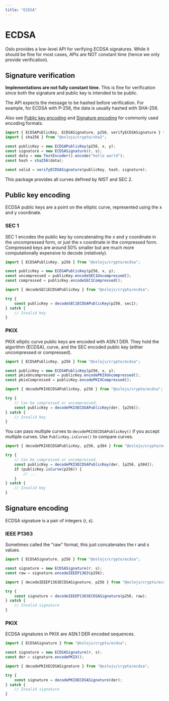 ```yaml
---
title: "ECDSA"
---
```


# ECDSA

Oslo provides a low-level API for verifying ECDSA signatures. While it should be fine for most cases, APIs are NOT constant time (hence we only provide verification).

## Signature verification

**Implementations are not fully constant time.** This is fine for verification since both the signature and public key is intended to be public.

The API expects the message to be hashed before verification. For example, for ECDSA with P-256, the data is usually hashed with SHA-256.

Also see [Public key encoding](#public-key-encoding) and [Signature encoding](#signature-encoding) for commonly used encoding formats.

```ts
import { ECDSAPublicKey, ECDSASignature, p256, verifyECDSASignature } from "@oslojs/crypto/ecdsa";
import { sha256 } from "@oslojs/crypto/sha2";

const publicKey = new ECDSAPublicKey(p256, x, y);
const signature = new ECDSASignature(r, s);
const data = new TextEncoder().encode("hello world");
const hash = sha256(data);

const valid = verifyECDSASignature(publicKey, hash, signature);
```

This package provides all curves defined by NIST and SEC 2.

## Public key encoding

ECDSA public keys are a point on the elliptic curve, represented using the x and y coordinate.

### SEC 1

SEC 1 encodes the public key by concatenating the x and y coordinate in the uncompressed form, or just the x coordinate in the compressed form. Compressed keys are around 50% smaller but are much more computationally expensive to decode (relatively).

```ts
import { ECDSAPublicKey, p256 } from "@oslojs/crypto/ecdsa";

const publicKey = new ECDSAPublicKey(p256, x, y);
const uncompressed = publicKey.encodeSEC1Uncompressed();
const compressed = publicKey.encodeSEC1Compressed();
```

```ts
import { decodeSEC1ECDSAPublicKey } from "@oslojs/crypto/ecdsa";

try {
	const publicKey = decodeSEC1ECDSAPublicKey(p256, sec1);
} catch {
	// Invalid key
}
```

### PKIX

PKIX elliptic curve public keys are encoded with ASN.1 DER. They hold the algorithm (ECDSA), curve, and the SEC encoded public key (either uncompressed or compressed).

```ts
import { ECDSAPublicKey, p256 } from "@oslojs/crypto/ecdsa";

const publicKey = new ECDSAPublicKey(p256, x, y);
const pkixUncompressed = publicKey.encodePKIXUncompressed();
const pkixCompressed = publicKey.encodePKIXCompressed();
```

```ts
import { decodePKIXECDSAPublicKey, p256 } from "@oslojs/crypto/ecdsa";

try {
	// Can be compressed or uncompressed.
	const publicKey = decodePKIXECDSAPublicKey(der, [p256]);
} catch {
	// Invalid key
}
```

You can pass multiple curves to `decodePKIXECDSAPublicKey()` if you accept multiple curves. Use `PublicKey.isCurve()` to compare curves.

```ts
import { decodePKIXECDSAPublicKey, p256, p384 } from "@oslojs/crypto/ecdsa";

try {
	// Can be compressed or uncompressed.
	const publicKey = decodePKIXECDSAPublicKey(der, [p256, p384]);
	if (publicKey.isCurve(p256)) {
		// ...
	}
} catch {
	// Invalid key
}
```

## Signature encoding

ECDSA signature is a pair of integers (r, s).

### IEEE P1363

Sometimes called the "raw" format, this just concatenates the r and s values.

```ts
import { ECDSASignature, p256 } from "@oslojs/crypto/ecdsa";

const signature = new ECDSASignature(r, s);
const raw = signature.encodeIEEEP1363(p256);
```

```ts
import { decodeIEEEP1363ECDSASignature, p256 } from "@oslojs/crypto/ecdsa";

try {
	const signature = decodeIEEEP1363ECDSASignature(p256, raw);
} catch {
	// Invalid signature
}
```

### PKIX

ECDSA signatures in PKIX are ASN.1 DER encoded sequences.

```ts
import { ECDSASignature } from "@oslojs/crypto/ecdsa";

const signature = new ECDSASignature(r, s);
const der = signature.encodePKIX();
```

```ts
import { decodePKIXECDSASignature } from "@oslojs/crypto/ecdsa";

try {
	const signature = decodePKIXECDSASignature(der);
} catch {
	// Invalid signature
}
```
